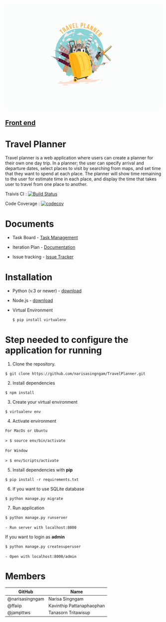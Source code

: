 ![Alt text](front/src/assets/travel-planner.png)
## [Front end](https://github.com/ffaiip/TravelPlanner-App)
# Travel Planner
Travel planner is a web application where users can create
a planner for their own one day trip. In a planner; the user can specify arrival and departure dates, select places to visit by searching from maps, and set time that they want to spend at each place. The planner will show time remaining to the user for estimate time in each place, and display the time that takes user to travel from one place to another.

Traivis CI : [![Build Status](https://travis-ci.com/narisasingngam/TravelPlanner.svg?branch=master)](https://travis-ci.com/narisasingngam/TravelPlanner)

Code Coverage : [![codecov](https://codecov.io/gh/narisasingngam/Travel-Planner/branch/master/graph/badge.svg)](https://codecov.io/gh/narisasingngam/Travel-Planner)


# Documents

+ Task Board - [Task Management][task]

+ Iteration Plan - [Documentation][doc]

+ Issue tracking - [Issue Tracker](https://github.com/narisasingngam/TravelPlanner/issues)

# Installation

+ Python (v.3 or newer)  -  [download](https://www.python.org/downloads/)

+ Node.js - [download](https://nodejs.org/en/)

+ Virtual Environment
    ```
    $ pip install virtualenv
    ```

# Step needed to configure the application for running


1. Clone the repository.
``` 
$ git clone https://github.com/narisasingngam/TravelPlanner.git

 ```

2. Install dependencies
```
$ npm install
```

3. Create your virtual environment
```
$ virtualenv env
```
4. Activate environment

```
For MacOs or Ubuntu

> $ source env/bin/activate

For Window

> $ env/Scripts/activate
 ```

5. Install dependencies with **pip**
``` 
$ pip install -r requirements.txt
 ```

6. If you want to use SQLite database
```
$ python manage.py migrate
```

7. Run application

``` 
$ python manage.py runserver

- Run server with localhost:8000
 ```

 If you want to login as **admin**
 ```
 $ python manage.py createsuperuser

 - Open with localhost:8000/admin
 ``` 

 # Members
| GitHub  | Name              | 
|--------|-----------------------------|
| @narisasingngam   | Narisa Singngam |
| @ffaiip | Kavinthip Pattanaphaophan |
| @jampttws | Tanasorn Tritawisup |



[doc]:https://docs.google.com/document/d/17YU4U-z9ftI0GzMlQQTGfNDjZDice1K9bn1NK7oGFBY/edit#
[task]:https://trello.com/b/wfRyjm44/work-plan
[front]:https://github.com/ffaiip/TravelPlanner-App
